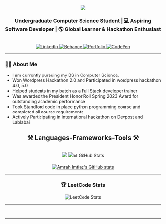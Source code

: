 
<h1 align="center">
    <img src="https://readme-typing-svg.herokuapp.com/?font=Righteous&size=35&center=true&vCenter=true&width=500&height=70&duration=4000&lines=Hi+There!+👋;+I'm+Amrah+Imtiaz!;" />
</h1>

<h3 align="center">Undergraduate Computer Science Student | 💻 Aspiring Software Developer | 🌎 Global Learner & Hackathon Enthusiast</h3>

<br/>
 
<div align="center"> 
  <!-- LinkedIn -->
  <a href="https://www.linkedin.com/in/amrahimtiaz/" target="_blank">
    <img src="https://img.shields.io/badge/LinkedIn-0077B5?style=for-the-badge&logo=linkedin&logoColor=white" alt="LinkedIn"/>
  </a>
  
  <!-- Behance -->
  <a href="https://www.behance.net/amrah" target="_blank">
    <img src="https://img.shields.io/badge/Behance-1769FF?style=for-the-badge&logo=behance&logoColor=white" alt="Behance"/>
  </a>
  
  <!-- Portfolio -->
  <a href="https://amrah-imtiaz-portfolio.vercel.app/" target="_blank">
    <img src="https://img.shields.io/badge/Portfolio-FF5722?style=for-the-badge&logo=google-chrome&logoColor=white" alt="Portfolio"/>
  </a>
  
  <!-- CodePen -->
  <a href="https://codepen.io/AMRAH-IMTIAZ" target="_blank">
    <img src="https://img.shields.io/badge/CodePen-000000?style=for-the-badge&logo=codepen&logoColor=white" alt="CodePen"/>
  </a>
</div>

 <hr/>

### 👨‍💻 About Me
<ul>
<li>I am currently pursuing my BS in Computer Science.</li>
<li>Won Wordpress Hackathon 2.0 and Participated in wordpress hackathon 4.0, 5.0</li>
<li>Helped students in my batch as a Full Stack developer trainer</li>
<li>Was awarded the President Honor Roll Spring 2023 Award for outstanding academic performance</li>    
<li>Took Standford code in place python programming course and completed all course requirements</li>
<li>Actively Participating in international hackathon on Devpost and Lablabai </li>
</ul>
<h2 align="center">⚒️ Languages-Frameworks-Tools ⚒️</h2>
<br/>
<div align="center">
    <img src="https://skillicons.dev/icons?i=react,bootstrap,mui,html,css,vscode,github,figma,tailwind,git" />
    <img src="https://skillicons.dev/icons?i=nodejs,python,javascript,typescript,express,firebase,mongodb,c,nextjs,mysql /><br>
</div>
---

### 📊 GitHub Stats
[![Amrah Imtiaz's GitHub stats](https://github-readme-stats.vercel.app/api?username=AmrahImtiaz)](https://github.com/AmrahImtiaz/github-readme-stats)

---

### 🏆 LeetCode Stats
![LeetCode Stats](https://leetcard.jacoblin.cool/Amrah_Imtiaz?theme=dark&font=Roboto&ext=contest)

---

<br/>
<hr/>
